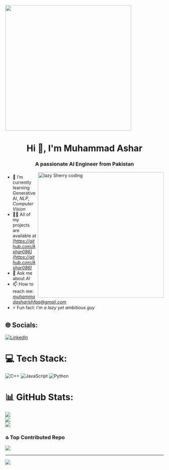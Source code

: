 <img align="center" height="400" src="https://media4.giphy.com/media/v1.Y2lkPTc5MGI3NjExYjY3cWJyM3NpMnV2czJ2dXN1ZDV2M2N0cW9xdHMwOW9laWx0Y2x4ciZlcD12MV9pbnRlcm5hbF9naWZfYnlfaWQmY3Q9Zw/tL5HmgfZi0Qow/giphy.gif" />
<h1 align="center">Hi 👋, I'm Muhammad Ashar</h1>
<h3 align="center">A passionate AI Engineer from Pakistan</h3>
<img align="right" alt="lazy Sherry coding" width="400" src="https://media.giphy.com/media/v1.Y2lkPTc5MGI3NjExdnBreDJqdXd1OTB2MTMwcDg1aDZlNXRuYjEycWdycTZucG9ramNibyZlcD12MV9pbnRlcm5hbF9naWZfYnlfaWQmY3Q9Zw/bGgsc5mWoryfgKBx1u/giphy.gif">

### 
- 🌱 I’m currently learning Generative AI, *NLP*, *Computer Vision*
- 👨‍💻 All of my projects are available at *[https://github.com/Ashar086](https://github.com/Ashar086)*
- 💬 Ask me about *AI*
- 📫 How to reach me: *muhammadasharishfaq@gmail.com*
- ⚡ Fun fact: *I'm a lazy yet ambitious guy*

## 🌐 Socials:
[![LinkedIn](https://img.shields.io/badge/LinkedIn-%230077B5.svg?logo=linkedin&logoColor=white)](https://www.linkedin.com/in/muhammad-ashar-ishfaq/)

# 💻 Tech Stack:
![C++](https://img.shields.io/badge/c++-%2300599C.svg?style=for-the-badge&logo=c%2B%2B&logoColor=white) ![JavaScript](https://img.shields.io/badge/javascript-%23323330.svg?style=for-the-badge&logo=javascript&logoColor=%23F7DF1E) ![Python](https://img.shields.io/badge/python-3670A0?style=for-the-badge&logo=python&logoColor=ffdd54)

# 📊 GitHub Stats:
![](https://github-readme-stats.vercel.app/api?username=Ashar086&theme=dark&hide_border=false&include_all_commits=false&count_private=false)<br/>
![](https://github-readme-streak-stats.herokuapp.com/?user=Ashar086&theme=dark&hide_border=false)<br/>
![](https://github-readme-stats.vercel.app/api/top-langs/?username=Ashar086&theme=dark&hide_border=false&include_all_commits=false&count_private=false&layout=compact)

### 🔝 Top Contributed Repo
![](https://github-contributor-stats.vercel.app/api?username=Ashar086&limit=5&theme=dark&combine_all_yearly_contributions=true)

---
[![](https://visitcount.itsvg.in/api?id=Ashar086&icon=0&color=0)](https://visitcount.itsvg.in)

<!-- Proudly created with GPRM ( https://gprm.itsvg.in ) -->
